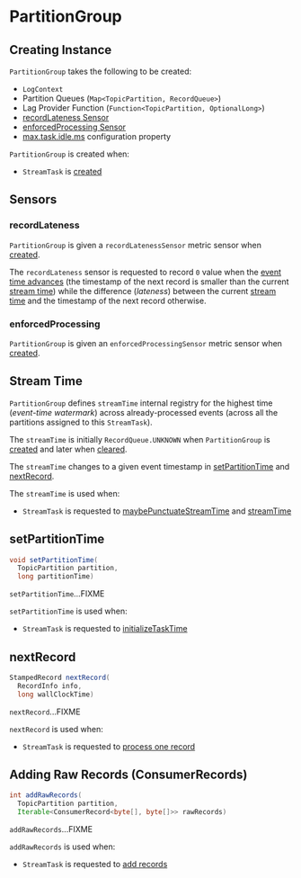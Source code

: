# PartitionGroup

## Creating Instance

`PartitionGroup` takes the following to be created:

* <span id="logContext"> `LogContext`
* <span id="partitionQueues"> Partition Queues (`Map<TopicPartition, RecordQueue>`)
* <span id="lagProvider"> Lag Provider Function (`Function<TopicPartition, OptionalLong>`)
* [recordLateness Sensor](#recordLatenessSensor)
* [enforcedProcessing Sensor](#enforcedProcessingSensor)
* <span id="maxTaskIdleMs"> [max.task.idle.ms](StreamsConfig.md#MAX_TASK_IDLE_MS_CONFIG) configuration property

`PartitionGroup` is created when:

* `StreamTask` is [created](StreamTask.md#partitionGroup)

## Sensors

### <span id="recordLatenessSensor"> recordLateness

`PartitionGroup` is given a `recordLatenessSensor` metric sensor when [created](#creating-instance).

The `recordLateness` sensor is requested to record `0` value when the [event time advances](#nextRecord) (the timestamp of the next record is smaller than the current [stream time](#streamTime)) while the difference (_lateness_) between the current [stream time](#streamTime) and the timestamp of the next record otherwise.

### <span id="enforcedProcessingSensor"> enforcedProcessing

`PartitionGroup` is given an `enforcedProcessingSensor` metric sensor when [created](#creating-instance).

## <span id="streamTime"> Stream Time

`PartitionGroup` defines `streamTime` internal registry for the highest time (_event-time watermark_) across already-processed events (across all the partitions assigned to this `StreamTask`).

The `streamTime` is initially `RecordQueue.UNKNOWN` when `PartitionGroup` is [created](#creating-instance) and later when [cleared](#clear).

The `streamTime` changes to a given event timestamp in [setPartitionTime](#setPartitionTime) and [nextRecord](#nextRecord).

The `streamTime` is used when:

* `StreamTask` is requested to [maybePunctuateStreamTime](StreamTask.md#maybePunctuateStreamTime) and [streamTime](StreamTask.md#streamTime)

## <span id="setPartitionTime"> setPartitionTime

```java
void setPartitionTime(
  TopicPartition partition, 
  long partitionTime)
```

`setPartitionTime`...FIXME

`setPartitionTime` is used when:

* `StreamTask` is requested to [initializeTaskTime](StreamTask.md#initializeTaskTime)

## <span id="nextRecord"> nextRecord

```java
StampedRecord nextRecord(
  RecordInfo info, 
  long wallClockTime)
```

`nextRecord`...FIXME

`nextRecord` is used when:

* `StreamTask` is requested to [process one record](StreamTask.md#process)

## <span id="addRawRecords"> Adding Raw Records (ConsumerRecords)

```java
int addRawRecords(
  TopicPartition partition,
  Iterable<ConsumerRecord<byte[], byte[]>> rawRecords)
```

`addRawRecords`...FIXME

`addRawRecords` is used when:

* `StreamTask` is requested to [add records](StreamTask.md#addRecords)
